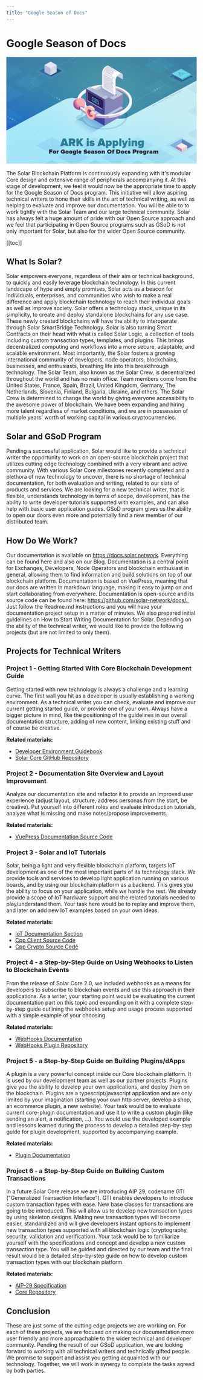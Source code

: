 ```yaml
---
title: "Google Season of Docs"
---
```


# Google Season of Docs

![gsod](./assets/gsod-banner.png)

The Solar Blockchain Platform is continuously expanding with it's modular Core design and extensive range of peripherals accompanying it. At this stage of development, we feel it would now be the appropriate time to apply for the Google Season of Docs program.
This initiative will allow aspiring technical writers to hone their skills in the art of technical writing, as well as helping to evaluate and improve our documentation. You will be able to to work tightly with the Solar Team and our large technical community. Solar has always felt a huge amount of pride with our Open Source approach and we feel that participating in Open Source programs such as GSoD is not only important for Solar, but also for the wider Open Source community.

[[toc]]

## What Is Solar?

Solar empowers everyone, regardless of their aim or technical background, to quickly and easily leverage blockchain technology. In this current landscape of hype and empty promises, Solar acts as a beacon for individuals, enterprises, and communities who wish to make a real difference and apply blockchain technology to reach their individual goals as well as improve society. Solar offers a technology stack, unique in its simplicity, to create and deploy standalone blockchains for any use case. These newly created blockchains will have the ability to interoperate through Solar SmartBridge Technology. Solar is also turning Smart Contracts on their head with what is called Solar Logic, a collection of tools including custom transaction types, templates, and plugins. This brings decentralized computing and workflows into a more secure, adaptable, and scalable environment. Most importantly, the Solar fosters a growing international community of developers, node operators, blockchains, businesses, and enthusiasts, breathing life into this breakthrough technology.
The Solar Team, also known as the Solar Crew, is decentralized throughout the world and has no main office. Team members come from the United States, France, Spain, Brazil, United Kingdom, Germany, The Netherlands, Slovenia, Finland, Bulgaria, Ukraine, and others. The Solar Crew is determined to change the world by giving everyone accessibility to the awesome power of blockchain. We have been expanding and hiring more talent regardless of market conditions, and we are in possession of multiple years' worth of working capital in various cryptocurrencies.

## Solar and GSoD Program

Pending a successful application, Solar would like to provide a technical writer the opportunity to work on an open-source blockchain project that utilizes cutting edge technology combined with a very vibrant and active community. With various Solar Core milestones recently completed and a plethora of new technology to uncover, there is no shortage of technical documentation, for both evaluation and writing, related to our slate of products and services.
We are looking for a new technical writer, that is flexible, understands technology in terms of scope, development, has the ability to write developer tutorials supported with examples, and can also help with basic user application guides. GSoD program gives us the ability to open our doors even more and potentially find a new member of our distributed team.

## How Do We Work?

Our documentation is available on https://docs.solar.network. Everything can be found here and also on our Blog. Documentation is a central point for Exchanges, Developers, Node Operators and blockchain enthusiast in general, allowing them to find information and build solutions on top of our blockchain platform. Documentation is based on VuePress, meaning that our docs are written in markdown language, making it easy to jump on and start collaborating from everywhere.
Documentation is open-source and its source code can be found here:  https://github.com/solar-network/docs/. 
Just follow the Readme.md instructions and you will have your documentation project setup in a matter of minutes. We also prepared initial guidelines on How to Start Writing Documentation for Solar.
Depending on the ability of the technical writer, we would like to provide the following projects (but are not limited to only them).

## Projects for Technical Writers

### Project 1 - Getting Started With Core Blockchain Development Guide

Getting started with new technology is always a challenge and a learning curve. The first wall you hit as a developer is usually establishing a working environment. As a technical writer you can check, evaluate and improve our current getting started guide, or provide one of your own. Always have a bigger picture in mind, like the positioning of the guidelines in our overall documentation structure, adding of new content, linking existing stuff and of course be creative.

**Related materials:**

- [Developer Environment Guidebook](https://docs.solar.network/guidebook/developer/setup-dev-environment.html)
- [Solar Core GitHub Repository]( https://github.com/solar-network/solar-core)

### Project 2 - Documentation Site Overview and Layout Improvement

Analyze our documentation site and refactor it to provide an improved user experience (adjust layout, structure, address personas from the start, be creative). Put yourself into different roles and evaluate introduction tutorials, analyze what is missing and make notes/propose improvements.

**Related materials:**

- [VuePress Documentation Source Code]( https://github.com/solar-network/docs/)

### Project 3 - Solar and IoT Tutorials

Solar, being a light and very flexible blockchain platform, targets IoT development as one of the most important parts of its technology stack. We provide tools and services to develop light application running on various boards, and by using our blockchain platform as a backend. This gives you the ability to focus on your application, while we handle the rest. We already provide a scope of IoT hardware support and the related tutorials needed to play/understand them. Your task here would be to replay and improve them, and later on add new IoT examples based on your own ideas.

**Related materials:**

- [IoT Documentation Section](https://docs.solar.network/iot/)
- [Cpp Client Source Code](https://github.com/solar-network/cpp-client)
- [Cpp Crypto Source Code](https://github.com/solar-network/cpp-crypto)

### Project 4 - a Step-by-Step Guide on Using Webhooks to Listen to Blockchain Events

From the release of Solar Core 2.0, we included webhooks as a means for developers to subscribe to blockchain events and use this approach in their applications. As a writer, your starting point would be evaluating the current documentation part on this topic and expanding on it with a complete step-by-step guide outlining the webhooks setup and usage process supported with a simple example of your choosing.

**Related materials:**

- [WebHooks Documentation](https://docs.solar.network/guidebook/core/webhooks.html)
- [WebHooks Plugin Repository]( https://github.com/solar-network/solar-core/tree/develop/packages/core-webhooks)

### Project 5 - a Step-by-Step Guide on Building Plugins/dApps

A plugin is a very powerful concept inside our Core blockchain platform. It is used by our development team as well as our partner projects. Plugins give you the ability to develop your own applications, and deploy them on the blockchain. Plugins are a typescript/javascript application and are only limited by your imagination (starting your own http server, develop a shop, an ecommerce plugin, a new website). Your task would be to evaluate current core-plugin documentation and use it to write a custom plugin (like sending an alert, a notification, …). You would use the developed example and lessons learned during the process to develop a detailed step-by-step guide for plugin development, supported by accompanying example.

**Related materials:**

- [Plugin Documentation](https://docs.solar.network/guidebook/core/plugins/)

### Project 6 - a Step-by-Step Guide on Building Custom Transactions

In a future Solar Core release we are introducing AIP 29, codename GTI ("Generalized Transaction Interface"). GTI enables developers to introduce custom transaction types with ease. New base classes for transactions are going to be introduced. This will allow us to develop new transaction types by using skeleton designs. Making new transaction types will become easier, standardized and will give developers instant options to implement new transaction types supported with all blockchain logic (cryptography, security, validation and verification). Your task would be to familiarize yourself with the specifications and concept and develop a new custom transaction type. You will be guided and directed by our team and the final result would be a detailed step-by-step guide on how to develop custom transaction types with our blockchain platform.

**Related materials:**

- [AIP-29 Specification]( https://github.com/solar-network/solar-AIPs/blob/master/AIPS/aip-29.md)
- [Core Repository]( https://github.com/solar-network/solar-core/)

## Conclusion

These are just some of the cutting edge projects we are working on. For each of these projects, we are focused on making our documentation more user friendly and more approachable to the wider technical and developer community. Pending the result of our GSoD application, we are looking forward to working with all technical writers and technically gifted people. We promise to support and assist you getting acquainted with our technology. Together, we will work in synergy to complete the tasks agreed by both parties.
